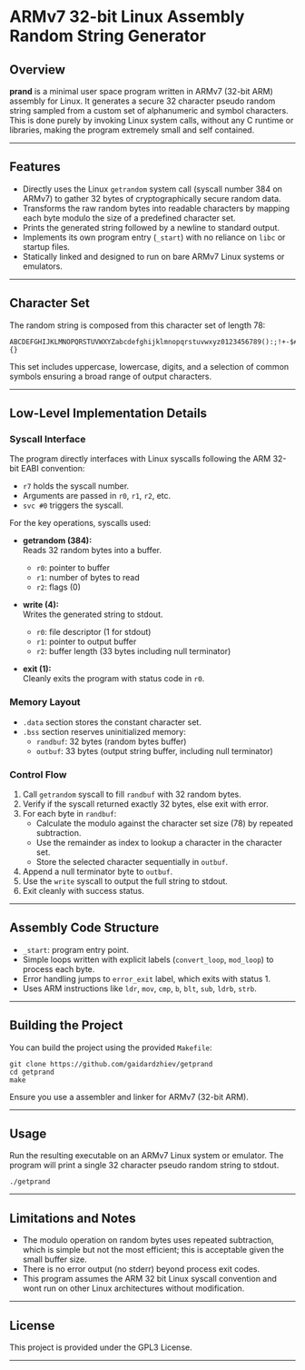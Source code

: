 # ARMv7 32-bit Linux Assembly Random String Generator

## Overview

**prand** is a minimal user space program written in ARMv7 (32-bit ARM) assembly for Linux. It generates a secure 32 character pseudo random string sampled from a custom set of alphanumeric and symbol characters. This is done purely by invoking Linux system calls, without any C runtime or libraries, making the program extremely small and self contained.

---

## Features

- Directly uses the Linux `getrandom` system call (syscall number 384 on ARMv7) to gather 32 bytes of cryptographically secure random data.
- Transforms the raw random bytes into readable characters by mapping each byte modulo the size of a predefined character set.
- Prints the generated string followed by a newline to standard output.
- Implements its own program entry (`_start`) with no reliance on `libc` or startup files.
- Statically linked and designed to run on bare ARMv7 Linux systems or emulators.

---

## Character Set

The random string is composed from this character set of length 78:

```
ABCDEFGHIJKLMNOPQRSTUVWXYZabcdefghijklmnopqrstuvwxyz0123456789():;!+-$#@/*={}
```


This set includes uppercase, lowercase, digits, and a selection of common symbols ensuring a broad range of output characters.

---

## Low-Level Implementation Details

### Syscall Interface

The program directly interfaces with Linux syscalls following the ARM 32-bit EABI convention:

- `r7` holds the syscall number.
- Arguments are passed in `r0`, `r1`, `r2`, etc.
- `svc #0` triggers the syscall.

For the key operations, syscalls used:

- **getrandom (384):**  
  Reads 32 random bytes into a buffer.  
  - `r0`: pointer to buffer  
  - `r1`: number of bytes to read  
  - `r2`: flags (0)  

- **write (4):**  
  Writes the generated string to stdout.  
  - `r0`: file descriptor (1 for stdout)  
  - `r1`: pointer to output buffer  
  - `r2`: buffer length (33 bytes including null terminator)  

- **exit (1):**  
  Cleanly exits the program with status code in `r0`.

### Memory Layout

- `.data` section stores the constant character set.
- `.bss` section reserves uninitialized memory:
  - `randbuf`: 32 bytes (random bytes buffer)
  - `outbuf`: 33 bytes (output string buffer, including null terminator)

### Control Flow

1. Call `getrandom` syscall to fill `randbuf` with 32 random bytes.
2. Verify if the syscall returned exactly 32 bytes, else exit with error.
3. For each byte in `randbuf`:
   - Calculate the modulo against the character set size (78) by repeated subtraction.
   - Use the remainder as index to lookup a character in the character set.
   - Store the selected character sequentially in `outbuf`.
4. Append a null terminator byte to `outbuf`.
5. Use the `write` syscall to output the full string to stdout.
6. Exit cleanly with success status.

---

## Assembly Code Structure

- `_start`: program entry point.
- Simple loops written with explicit labels (`convert_loop`, `mod_loop`) to process each byte.
- Error handling jumps to `error_exit` label, which exits with status 1.
- Uses ARM instructions like `ldr`, `mov`, `cmp`, `b`, `blt`, `sub`, `ldrb`, `strb`.

---

## Building the Project

You can build the project using the provided `Makefile`:

```
git clone https://github.com/gaidardzhiev/getprand
cd getprand
make
```

Ensure you use a assembler and linker for ARMv7 (32-bit ARM).

---

## Usage

Run the resulting executable on an ARMv7 Linux system or emulator. The program will print a single 32 character pseudo random string to stdout.

```
./getprand
```


---

## Limitations and Notes

- The modulo operation on random bytes uses repeated subtraction, which is simple but not the most efficient; this is acceptable given the small buffer size.
- There is no error output (no stderr) beyond process exit codes.
- This program assumes the ARM 32 bit Linux syscall convention and wont run on other Linux architectures without modification.

---

## License

This project is provided under the GPL3 License.

---

